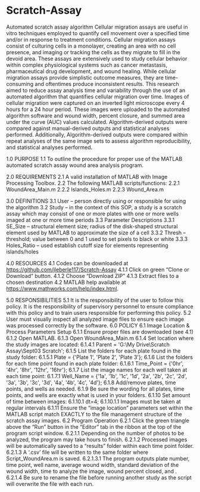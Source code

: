# Scratch-Assay
Automated scratch assay algorithm
 Cellular migration assays are useful in vitro techniques employed to quantify cell movement over a specified time and/or in response to treatment conditions. Cellular migration assays consist of culturing cells in a monolayer, creating an area with no cell presence, and imaging or tracking the cells as they migrate to fill in the devoid area. These assays are extensively used to study cellular behavior within complex physiological systems such as cancer metastasis, pharmaceutical drug development, and wound healing. While cellular migration assays provide simplistic outcome measures, they are time-consuming and oftentimes produce inconsistent results. This research aimed to reduce assay analysis time and variability through the use of an automated algorithm that quantifies cellular migration over time. Images of cellular migration were captured on an inverted light microscope every 4 hours for a 24 hour period. These images were uploaded to the automated algorithm software and wound width, percent closure, and summed area under the curve (AUC) values calculated. Algorithm-derived outputs were compared against manual-derived outputs and statistical analyses performed. Additionally, Algorithm-derived outputs were compared within repeat analyses of the same image sets to assess algorithm reproducibility, and statistical analyses performed. 


1.0	PURPOSE
	1.1	To outline the procedure for proper use of the MATLAB automated scratch assay wound area analysis program.

2.0	REQUIREMENTS
	2.1	A valid installation of MATLAB with Image Processing Toolbox.
	2.2	The following MATLAB scripts/functions:
	2.2.1	WoundArea_Main.m
	2.2.2	Islands_Holes.m
	2.2.3	Wound_Area.m

3.0	DEFINITIONS
	3.1	User – person directly using or responsible for using the algorithm
	3.2	Study – in the context of this SOP, a study is a scratch assay which may consist of one or more plates with one or more wells 						imaged at one or more time periods
	3.3	Parameter Descriptions
		3.3.1	SE_Size – structural element size; radius of the disk-shaped structural element used by MATLAB to approximate the size of a cell
		3.3.2	Thresh – threshold; value between 0 and 1 used to set pixels to black or white
		3.3.3	Holes_Ratio – used establish cutoff size for elements representing islands/holes

4.0	RESOURCES
	4.1	Codes can be downloaded at https://github.com/jleberle117/Scratch-Assay
		4.1.1	Click on green “Clone or Download” button.
		4.1.2	Choose “Download ZIP”
		4.1.3	Extract files to a chosen destination
	4.2	MATLAB help available at https://www.mathworks.com/help/index.html. 

5.0	RESPONSIBILITIES
	5.1	It is the responsibility of the user to follow this policy.  It is the responsibility of supervisory personnel to ensure compliance 	with this policy and to train users responsible for performing this policy.
	5.2	User must visually inspect all analyzed image files to ensure each image was processed correctly by the software.
6.0	POLICY
	6.1	Image Location & Process Parameters Setup
		6.1.1	Ensure proper files are downloaded (see 4.1)
		6.1.2	Open MATLAB.
		6.1.3	Open WoundArea_Main.m
		6.1.4	Set location where the study images are located:
			6.1.4.1	Parent = 'G:\My Drive\Scratch Assay\Sept03 Scratch';
		6.1.5	List the folders for each plate found in the study folder:
			6.1.5.1	Plate = {'Plate 1', 'Plate 2', 'Plate 3'};
		6.1.6	List the folders for each time point found in each plate folder:
			6.1.6.1	Time_Point = {'0hr', '4hr', '8hr', '12hr', '16hr'};
		6.1.7	List the image names for each well taken at each time point:
			6.1.7.1	Well_Name = {'1a', '1b', '1c', '1d', '2a', '2b', '2c', '2d', '3a', '3b', '3c', '3d', '4a', '4b', '4c', '4d'};
		6.1.8	Add/remove plates, time points, and wells as needed. 
		6.1.9	Be sure the wording for all plates, time points, and wells are exactly what is used in your folders.
		6.1.10	Set amount of time between images:
			6.1.10.1	dt=4;
				6.1.10.1.1	Images must be taken at regular intervals
		6.1.11	Ensure the “image location” parameters set within the MATLAB script match EXACTLY to the file management structure of the 							scratch assay images.
	6.2	Program Operation
		6.2.1	Click the green triangle above the “Run” button in the “Editor” tab in the ribbon at the top of the program script window.
			6.2.1.1	Depending on the number of photos to be analyzed, the program may take hours to finish.
			6.2.1.2	Processed images will be automatically saved to a “results” folder within each time point folder.
			6.2.1.3	A ‘.csv’ file will be written to the same folder where Script_WoundArea.m is saved.
				6.2.1.3.1	The program outputs plate number, time point, well name, average wound width, standard deviation of the wound width, time 				to analyze the image, wound percent closed, and .
			6.2.1.4	Be sure to rename the file before running another study as the script will overwrite the file with each run.
